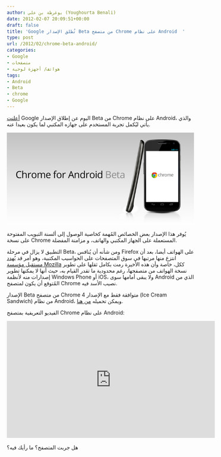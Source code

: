 ```yaml
---
author: يوغرطة بن علي (Youghourta Benali)
date: 2012-02-07 20:09:51+00:00
draft: false
title: 'Google تُطلق الإصدار Beta من متصفح Chrome على نظام Android  '
type: post
url: /2012/02/chrome-beta-android/
categories:
- Google
- متصفحات
- هواتف/ أجهزة لوحية
tags:
- Android
- Beta
- chrome
- Google
---
```


[أعلنت](http://googleblog.blogspot.com/2012/02/introducing-chrome-for-android.html) Google اليوم عن إطلاق الإصدار Beta من Chrome على نظام Android، والذي يأتي ليُكمل تجربة المستخدم على جهازه المكتبي لما يكون بعيدا عنه.




[![](Chrome-beta-Android.png)
](Chrome-beta-Android.png)




يُوفر هذا الإصدار بعض الخصائص المُهمة كخاصية الوصول إلى ألسنة التبويب المفتوحة على نسخة Chrome المستعملة على الجهاز المكتبي والهاتف، و مزامنة المفضلة.




التطبيق لا يزال في مرحلة Beta، ومن شأنه أن يُنافس Firefox على الهواتف أيضا، بعد أن انتزع منها مرتبها في سوق المتصفحات على الحواسيب المكتبية، وهو أمر قد [يُهدد مستقبل مؤسسة Mozilla](https://www.it-scoop.com/2011/12/google-mozilla-renew-search-deal/) ككل، خاصة وأن هذه الأخيرة رمت بكامل ثقلها على تطوير نسخة الهواتف من متصفحها، رغم محدودية ما تقدر القيام به، حيث أنها لا يمكنها تطوير إصدارات منه لأنظمة Windows Phone أو iOS، ولا يبقى أمامها سوى Android الذي من المُتوقع أن يكون لمتصفح Chrome نصيب الأسد فيه.




الإصدار Beta من متصفح Chrome متوافقة فقط مع الإصدار 4 (Ice Cream Sandwich) من نظام Android، ويمكن تحميله [من هنا](https://market.android.com/details?id=com.android.chrome&rdid=com.android.chrome&rdot=1&pli=1).




الفيديو التعريفية بمتصفح Chrome على نظام Android:




<!-- more -->




<iframe src="http://www.youtube.com/embed/lVjw7n_U37A?rel=0" height="315" frameborder="0" width="560"></iframe>




هل جربت المتصفح؟ ما رأيك فيه؟
